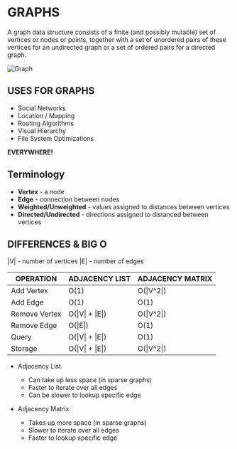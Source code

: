 # GRAPHS

A graph data structure consists of a finite (and possibly mutable) set of vertices or nodes or points, together with a set of unordered pairs of these vertices for an undirected graph or a set of ordered pairs for a directed graph.

![Graph](http://www.btechsmartclass.com/data_structures/ds_images/Graph%20Adjacency%20Matrix%202.jpg)

## USES FOR GRAPHS

- Social Networks
- Location / Mapping
- Routing Algorithms
- Visual Hierarchy
- File System Optimizations

**EVERYWHERE!**

## Terminology

- **Vertex** - a node
- **Edge** - connection between nodes
- **Weighted/Unweighted** - values assigned to distances between vertices
- **Directed/Undirected** - directions assigned to distanced between vertices

## DIFFERENCES & BIG O

|V| - number of vertices
|E| - number of edges

| OPERATION     | ADJACENCY LIST   | ADJACENCY MATRIX |
| ------------- | ---------------- | ---------------- |
| Add Vertex    | O(1)             | ​O(\|V^2\|)      |
| Add Edge      | O(1)             | O(1)             |
| Remove Vertex | O(\|V\| + \|E\|) | O(\|V^2\|)       |
| Remove Edge   | O(\|E\|)         | O(1)             |
| Query         | O(\|V\| + \|E\|) | O(1)             |
| Storage       | O(\|V\| + \|E\|) | ​O(\|V^2\|)      |

- Adjacency List

  - Can take up less space (in sparse graphs)
  - Faster to iterate over all edges
  - Can be slower to lookup specific edge

- Adjacency Matrix

  - Takes up more space (in sparse graphs)
  - Slower to iterate over all edges
  - Faster to lookup specific edge
